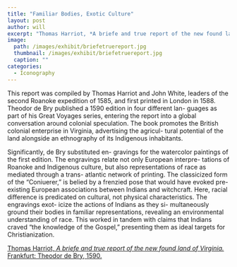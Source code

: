 ```yaml
---
title: "Familiar Bodies, Exotic Culture"
layout: post
author: will
excerpt: "Thomas Harriot, *A briefe and true report of the new found land of Virginia.* Frankfurt: Theodor de Bry, 1590."
image: 
  path: /images/exhibit/briefetruereport.jpg
  thumbnail: /images/exhibit/briefetruereport.jpg
  caption: ""
categories:
  - Iconography
---
```


This report was compiled by Thomas Harriot and John White, leaders of the second Roanoke expedition of 1585, and first printed in London in 1588. Theodor de Bry published
a 1590 edition in four different lan- guages as part of his Great Voyages series, entering the report into a global conversation around colonial speculation. The book promotes
the British colonial enterprise in Virginia, advertising the agricul- tural potential of the land alongside an ethnography of its Indigenous inhabitants.

Significantly, de Bry substituted en- gravings for the watercolor paintings of the first edition. The engravings relate not only European interpre- tations of Roanoke and Indigenous culture, but also representations of race as mediated through a trans- atlantic network of printing. The classicized form of the “Coniuerer,” is belied by a frenzied pose that would have evoked pre-existing European associations between Indians and witchcraft. Here, racial difference is predicated on cultural, not physical characteristics. The engravings exot- icize the actions of Indians as they si- multaneously ground their bodies in familiar representations, revealing an environmental understanding of race. This worked in tandem with claims that Indians craved “the knowledge of the Gospel,” presenting them as ideal targets for Christianization.

[Thomas Harriot, *A briefe and true report of the new found land of Virginia.* Frankfurt: Theodor de Bry, 1590.](https://search.library.brown.edu/catalog/b8395083)